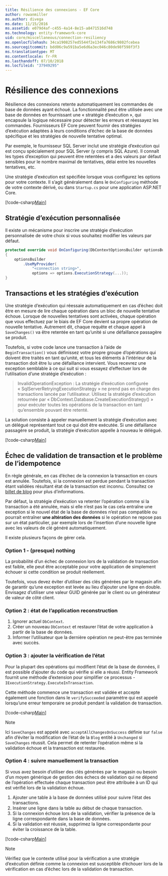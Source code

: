 ```yaml
---
title: Résilience des connexions - EF Core
author: rowanmiller
ms.author: divega
ms.date: 11/15/2016
ms.assetid: e079d4af-c455-4a14-8e15-a8471516d748
ms.technology: entity-framework-core
uid: core/miscellaneous/connection-resiliency
ms.openlocfilehash: 34ca1908257ed5544f2e134fa7686c9802fcebea
ms.sourcegitcommit: bdd06c9a591ba5e6d6a3ec046c80de98f598f3f3
ms.translationtype: MT
ms.contentlocale: fr-FR
ms.lasthandoff: 07/10/2018
ms.locfileid: "37949295"
---
```

# <a name="connection-resiliency"></a>Résilience des connexions

Résilience des connexions retente automatiquement les commandes de base de données ayant échoué. La fonctionnalité peut être utilisée avec une base de données en fournissant une « stratégie d’exécution », qui encapsule la logique nécessaire pour détecter les erreurs et réessayez les commandes. Fournisseurs EF Core peuvent fournir des stratégies d’exécution adaptées à leurs conditions d’échec de la base de données spécifique et les stratégies de nouvelle tentative optimal.

Par exemple, le fournisseur SQL Server inclut une stratégie d’exécution qui est conçu spécialement pour SQL Server (y compris SQL Azure). Il connaît les types d’exception qui peuvent être retentées et a des valeurs par défaut sensibles pour le nombre maximal de tentatives, délai entre les nouvelles tentatives, etc.

Une stratégie d’exécution est spécifiée lorsque vous configurez les options pour votre contexte. Il s’agit généralement dans le `OnConfiguring` méthode de votre contexte dérivé, ou dans `Startup.cs` pour une application ASP.NET Core.

[!code-csharp[Main](../../../samples/core/Miscellaneous/ConnectionResiliency/Program.cs#OnConfiguring)]

## <a name="custom-execution-strategy"></a>Stratégie d’exécution personnalisée

Il existe un mécanisme pour inscrire une stratégie d’exécution personnalisée de votre choix si vous souhaitez modifier les valeurs par défaut.

``` csharp
protected override void OnConfiguring(DbContextOptionsBuilder optionsBuilder)
{
    optionsBuilder
        .UseMyProvider(
            "<connection string>",
            options => options.ExecutionStrategy(...));
}
```

## <a name="execution-strategies-and-transactions"></a>Transactions et les stratégies d’exécution

Une stratégie d’exécution qui réessaie automatiquement en cas d’échec doit être en mesure de lire chaque opération dans un bloc de nouvelle tentative échoue. Lorsque de nouvelles tentatives sont activées, chaque opération que vous effectuez par le biais de EF Core devient sa propre opération de nouvelle tentative. Autrement dit, chaque requête et chaque appel à `SaveChanges()` va être retentée en tant qu’unité si une défaillance passagère se produit.

Toutefois, si votre code lance une transaction à l’aide de `BeginTransaction()` vous définissez votre propre groupe d’opérations qui doivent être traités en tant qu’unité, et tous les éléments à l’intérieur de la transaction doit être lu une défaillance intervient. Vous recevrez une exception semblable à ce qui suit si vous essayez d’effectuer lors de l’utilisation d’une stratégie d’exécution :

> InvalidOperationException : La stratégie d’exécution configurée « SqlServerRetryingExecutionStrategy » ne prend pas en charge des transactions lancée par l’utilisateur. Utilisez la stratégie d’exécution retournée par « DbContext.Database.CreateExecutionStrategy() » pour exécuter toutes les opérations de la transaction en tant qu’ensemble pouvant être retenté.

La solution consiste à appeler manuellement la stratégie d’exécution avec un délégué représentant tout ce qui doit être exécutée. Si une défaillance passagère se produit, la stratégie d’exécution appelle à nouveau le délégué.

[!code-csharp[Main](../../../samples/core/Miscellaneous/ConnectionResiliency/Program.cs#ManualTransaction)]

## <a name="transaction-commit-failure-and-the-idempotency-issue"></a>Échec de validation de transaction et le problème de l’idempotence

En règle générale, en cas d’échec de la connexion la transaction en cours est annulée. Toutefois, si la connexion est perdue pendant la transaction étant validées résultant état de la transaction est inconnu. Consultez ce [billet de blog](http://blogs.msdn.com/b/adonet/archive/2013/03/11/sql-database-connectivity-and-the-idempotency-issue.aspx) pour plus d’informations.

Par défaut, la stratégie d’exécution va retenter l’opération comme si la transaction a été annulée, mais si elle n’est pas le cas cela entraîne une exception si le nouvel état de la base de données n’est pas compatible ou pourrait entraîner **une altération des données** si le opération ne repose pas sur un état particulier, par exemple lors de l’insertion d’une nouvelle ligne avec les valeurs de clé généré automatiquement.

Il existe plusieurs façons de gérer cela.

### <a name="option-1---do-almost-nothing"></a>Option 1 - (presque) nothing

La probabilité d’un échec de connexion lors de la validation de transaction est faible, elle peut être acceptable pour votre application de simplement échouer si cette condition se produit réellement.

Toutefois, vous devez éviter d’utiliser des clés générées par le magasin afin de garantir qu’une exception est levée au lieu d’ajouter une ligne en double. Envisagez d’utiliser une valeur GUID générée par le client ou un générateur de valeur de côté client.

### <a name="option-2---rebuild-application-state"></a>Option 2 : état de l’application reconstruction

1. Ignorer actuel `DbContext`.
2. Créer un nouveau `DbContext` et restaurer l’état de votre application à partir de la base de données.
3. Informer l’utilisateur que la dernière opération ne peut-être pas terminée avec succès.

### <a name="option-3---add-state-verification"></a>Option 3 : ajouter la vérification de l’état

Pour la plupart des opérations qui modifient l’état de la base de données, il est possible d’ajouter du code qui vérifie si elle a réussi. Entity Framework fournit une méthode d’extension pour simplifier ce processus - `IExecutionStrategy.ExecuteInTransaction`.

Cette méthode commence une transaction est validée et accepte également une fonction dans le `verifySucceeded` paramètre qui est appelé lorsqu’une erreur temporaire se produit pendant la validation de transaction.

[!code-csharp[Main](../../../samples/core/Miscellaneous/ConnectionResiliency/Program.cs#Verification)]

> [!NOTE]
> Ici `SaveChanges` est appelé avec `acceptAllChangesOnSuccess` définie sur `false` afin d’éviter la modification de l’état de la `Blog` entité à `Unchanged` si `SaveChanges` réussit. Cela permet de retenter l’opération même si la validation échoue et la transaction est restaurée.

### <a name="option-4---manually-track-the-transaction"></a>Option 4 : suivre manuellement la transaction

Si vous avez besoin d’utiliser des clés générées par le magasin ou besoin d’un moyen générique de gestion des échecs de validation qui ne dépend de l’opération effectuée chaque transaction peut être attribuée à un ID qui est vérifié lors de la validation échoue.

1. Ajouter une table à la base de données utilisé pour suivre l’état des transactions.
2. Insérer une ligne dans la table au début de chaque transaction.
3. Si la connexion échoue lors de la validation, vérifier la présence de la ligne correspondante dans la base de données.
4. Si la validation est réussie, supprimez la ligne correspondante pour éviter la croissance de la table.

[!code-csharp[Main](../../../samples/core/Miscellaneous/ConnectionResiliency/Program.cs#Tracking)]

> [!NOTE]
> Vérifiez que le contexte utilisé pour la vérification a une stratégie d’exécution définie comme la connexion est susceptible d’échouer lors de la vérification en cas d’échec lors de la validation de transaction.
